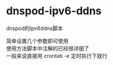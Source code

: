 # dnspod-ipv6-ddns
dnspod的Ipv6ddns脚本

简单设置几个参数即可使用<br>
使用方法脚本中注解的已经很详细了<br>
一般来说直接用 crontab -e 定时执行下就行
